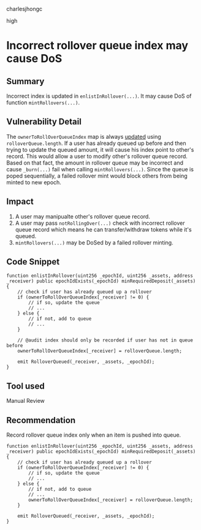 charlesjhongc

high

# Incorrect rollover queue index may cause DoS

## Summary

Incorrect index is updated in `enlistInRollover(...)`. It may cause DoS of function `mintRollovers(...)`.

## Vulnerability Detail

The `ownerToRollOverQueueIndex` map is always [updated](https://github.com/sherlock-audit/2023-03-Y2K/blob/main/Earthquake/src/v2/Carousel/Carousel.sol#L268) using `rolloverQueue.length`. If a user has already queued up before and then trying to update the queued amount, it will cause his index point to other's record. This would allow a user to modify other's rollover queue record. Based on that fact, the amount in rollover queue may be incorrect and cause `_burn(...)` fail when calling `mintRollovers(...)`. Since the queue is poped sequentially, a failed rollover mint would block others from being minted to new epoch.

## Impact

1. A user may manipualte other's rollover queue record.
2. A user may pass `notRollingOver(...)` check with incorrect rollover queue record which means he can transfer/withdraw tokens while it's queued.
3. `mintRollovers(...)` may be DoSed by a failed rollover minting.

## Code Snippet

```solidity
function enlistInRollover(uint256 _epochId, uint256 _assets, address _receiver) public epochIdExists(_epochId) minRequiredDeposit(_assets) {
    // check if user has already queued up a rollover
    if (ownerToRollOverQueueIndex[_receiver] != 0) {
        // if so, update the queue
        // ...
    } else {
        // if not, add to queue
        // ...
    }

    // @audit index should only be recorded if user has not in queue before
    ownerToRollOverQueueIndex[_receiver] = rolloverQueue.length;

    emit RolloverQueued(_receiver, _assets, _epochId);
}
```

## Tool used

Manual Review

## Recommendation

Record rollover queue index only when an item is pushed into queue.
```solidity
function enlistInRollover(uint256 _epochId, uint256 _assets, address _receiver) public epochIdExists(_epochId) minRequiredDeposit(_assets) {
    // check if user has already queued up a rollover
    if (ownerToRollOverQueueIndex[_receiver] != 0) {
        // if so, update the queue
        // ...
    } else {
        // if not, add to queue
        // ...
        ownerToRollOverQueueIndex[_receiver] = rolloverQueue.length;
    }

    emit RolloverQueued(_receiver, _assets, _epochId);
}
```
